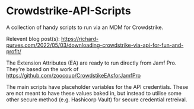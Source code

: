 # Crowdstrike-API-Scripts
A collection of handy scripts to run via an MDM for Crowdstrike.

Relevent blog post(s):
https://richard-purves.com/2022/05/03/downloading-crowdstrike-via-api-for-fun-and-profit/

The Extension Attributes (EA) are ready to run directly from Jamf Pro. They're based on the work of https://github.com/zoocoup/CrowdstikeEAsforJamfPro

The main scripts have placeholder variables for the API credentials. These are not meant to have these values baked in, but instead to utilise some other secure method (e.g. Hashicorp Vault) for secure credential retreival.
